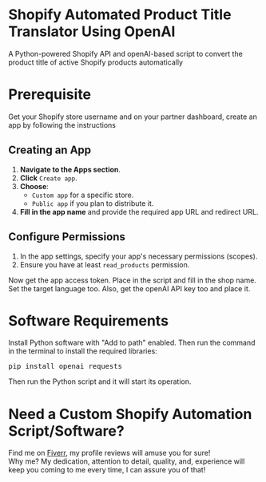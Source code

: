 # Shopify Automated Product Title Translator Using OpenAI
A Python-powered Shopify API and openAI-based script to convert the product title of active Shopify products automatically

# Prerequisite
Get your Shopify store username and on your partner dashboard, create an app by following the instructions<br>

## Creating an App
1. **Navigate to the Apps section**.
2. **Click** `Create app`.
3. **Choose**:
   - `Custom app` for a specific store.
   - `Public app` if you plan to distribute it.
4. **Fill in the app name** and provide the required app URL and redirect URL.

## Configure Permissions

1. In the app settings, specify your app's necessary permissions (scopes).
2. Ensure you have at least `read_products` permission.

Now get the app access token. Place in the script and fill in the shop name. Set the target language too. Also, get the openAI API key too and place it.

# Software Requirements
Install Python software with "Add to path" enabled. Then run the command in the terminal to install the required libraries:
<pre>pip install openai requests</pre>
Then run the Python script and it will start its operation.

# Need a Custom Shopify Automation Script/Software?
Find me on <a href="https://fiverr.com/thechoyon">Fiverr</a>, my profile reviews will amuse you for sure!<br>
Why me? My dedication, attention to detail, quality, and, experience will keep you coming to me every time, I can assure you of that!

